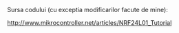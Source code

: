 Sursa codului (cu exceptia modificarilor facute de mine):

http://www.mikrocontroller.net/articles/NRF24L01_Tutorial

